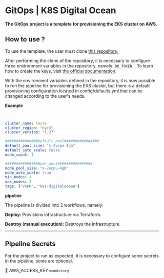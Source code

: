 # GitOps | K8S Digital Ocean

**The GitOps project is a template for provisioning the EKS cluster on AWS.**

## How to use ?
To use the template, the user must clone <a href="https://github.com/vertigobr/k8s-digitalocean">this repository.</a>


After performing the clone of the repository, it is necessary to configure three environment variables in the repository, namely: `DO_TOKEN `. To learn how to create the keys, visit <a href="https://docs.aws.amazon.com/IAM/latest/UserGuide/id_credentials_access-keys.html#Using_CreateAccessKey">the official documentation</a>.


With the environment variables defined in the repository, it is now possible to run the pipeline for provisioning the EKS cluster, but there is a default provisioning configuration located in config/defaults.yml that can be changed according to the user's needs.

**Example**

~~~yaml

---
cluster_name: teste
cluster_region: "nyc3"
cluster_version: "1.27"

###############Default_pool################
default_pool_size: "s-2vcpu-4gb"
default_auto_scale: false
node_count: 1

###############Node_pool################
node_pool_size: "s-2vcpu-4gb"
node_auto_scale: true
min_nodes: 1
max_nodes: 2
tags: ["VKPR", "k8s-digitalocean"]
~~~

**pipeline**

The pipeline is divided into 2 workflows, namely:


**Deploy:** Provisions infrastructure via Terraform.

**Destroy (manual execution):** Destroys the infrastructure.

---

## Pipeline Secrets
For the project to run as expected, it is necessary to configure some secrets in the pipeline, some are optional.

:key: AWS_ACCESS_KEY `mandatory` <br>

